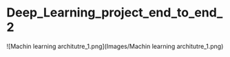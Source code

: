 # Deep_Learning_project_end_to_end_2


![Machin learning architutre_1.png](Images/Machin learning architutre_1.png)
